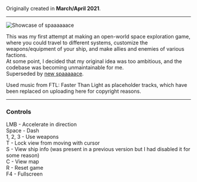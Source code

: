Originally created in **March/April 2021**.

---

![Showcase of spaaaaaace](https://github.com/Klehrik/spaaaaaace/assets/78520710/6358b664-8107-4d62-b5ac-e2751cd94470)


This was my first attempt at making an open-world space exploration game, where you could travel to different systems, customize the weapons/equipment of your ship, and make allies and enemies of various factions.  
At some point, I decided that my original idea was too ambitious, and the codebase was becoming unmaintainable for me.  
Superseded by [new spaaaaace](https://github.com/Klehrik/new-spaaaaace).

Used music from FTL: Faster Than Light as placeholder tracks, which have been replaced on uploading here for copyright reasons.

---

### Controls

LMB - Accelerate in direction  
Space - Dash  
1, 2, 3 - Use weapons  
T - Lock view from moving with cursor  
S - View ship info (was present in a previous version but I had disabled it for some reason)  
C - View map  
R - Reset game  
F4 - Fullscreen  
